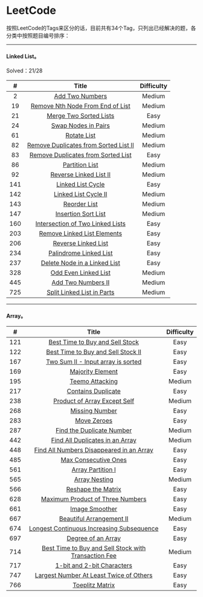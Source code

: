 # LeetCode

按照LeetCode的Tags来区分的话，目前共有34个Tag，只列出已经解决的题，各分类中按照题目编号排序：
***
#### Linked List。
Solved：21/28

| #      	  	| Title         |  Difficulty  |
|:-------------:|:-------------:| :-----:|
|	2	|			[Add Two Numbers   ](http://blog.csdn.net/leafage_m/article/details/78066285)|Medium|
|	19	| 			[Remove Nth Node From End of List](http://blog.csdn.net/leafage_m/article/details/78089813)|Medium|
|	21	|   		[Merge Two Sorted Lists](http://blog.csdn.net/leafage_m/article/details/78035737)|Easy|
|	24	|			[Swap Nodes in Pairs  ](http://blog.csdn.net/leafage_m/article/details/78066476)|Medium|
|	61	|			[Rotate List   ](http://blog.csdn.net/leafage_m/article/details/78318296)|Medium|
|	82	|			[Remove Duplicates from Sorted List II   ](http://blog.csdn.net/leafage_m/article/details/78262918)|Medium|
|	83	|			[Remove Duplicates from Sorted List   ](http://blog.csdn.net/leafage_m/article/details/78012397)|Easy|
|	86	|			[Partition List   ](http://blog.csdn.net/leafage_m/article/details/78108121)|Medium|
|	92	|			[Reverse Linked List II   ](http://blog.csdn.net/leafage_m/article/details/78263581)|Medium|
|	141	|			[Linked List Cycle   ](http://blog.csdn.net/leafage_m/article/details/78024848)|Easy|
|	142	|			[Linked List Cycle II   ](http://blog.csdn.net/leafage_m/article/details/78108205)|Medium|
|	143	|			[Reorder List   ](http://blog.csdn.net/leafage_m/article/details/78298607)|Medium|
|	147	|			[Insertion Sort List   ](http://blog.csdn.net/leafage_m/article/details/78089855)|Medium|
|	160	|			[Intersection of Two Linked Lists   ](http://blog.csdn.net/leafage_m/article/details/78035914)|Easy|
|	203	|			[Remove Linked List Elements   ](http://blog.csdn.net/leafage_m/article/details/78006548)|Easy|
|	206	|			[Reverse Linked List   ](http://blog.csdn.net/leafage_m/article/details/78012357)|Easy|
|	234	|			[Palindrome Linked List   ](http://blog.csdn.net/leafage_m/article/details/78035801)|Easy|
|	237	|			[Delete Node in a Linked List   ](http://blog.csdn.net/leafage_m/article/details/78006524)|Easy|
|	328	|			[Odd Even Linked List   ](http://blog.csdn.net/leafage_m/article/details/78066424)|Medium|
|	445	|			[Add Two Numbers II   ](http://blog.csdn.net/leafage_m/article/details/78066363)|Medium|
|	725	|			[Split Linked List in Parts   ](http://blog.csdn.net/leafage_m/article/details/78586549)|Medium|
***
#### Array。

| #      	  	| Title         |  Difficulty  |
|:-------------:|:-------------:| :-----:|
|	121	|	[Best Time to Buy and Sell Stock    ](http://blog.csdn.net/Leafage_M/article/details/79302466)|Easy|
|	122	|	[Best Time to Buy and Sell Stock II](http://blog.csdn.net/Leafage_M/article/details/79177612)|Easy|
|	167	|	[Two Sum II - Input array is sorted](http://blog.csdn.net/Leafage_M/article/details/78991454)|Easy|
|	169	|	[Majority Element](http://blog.csdn.net/Leafage_M/article/details/78988717)|Easy|
|	195	|			[Teemo Attacking](http://blog.csdn.net/Leafage_M/article/details/78846304)|Medium|
|	217	|	[Contains Duplicate](http://blog.csdn.net/Leafage_M/article/details/78997239)|Easy|
|	238	|	[Product of Array Except Self](http://blog.csdn.net/leafage_m/article/details/78982223)|Medium|
|	268	|	[Missing Number    ](http://blog.csdn.net/leafage_m/article/details/79007326)|Easy|
|	283	|			[Move Zeroes](http://blog.csdn.net/Leafage_M/article/details/78760763)|Easy|
|	287	|	[Find the Duplicate Number](http://blog.csdn.net/Leafage_M/article/details/79168034)|Medium|
|	442	|			[Find All Duplicates in an Array   ](http://blog.csdn.net/Leafage_M/article/details/78649054)|Medium|
|	448	|			[Find All Numbers Disappeared in an Array](http://blog.csdn.net/Leafage_M/article/details/78724524)|Easy|
|	485	|			[Max Consecutive Ones   ](http://blog.csdn.net/Leafage_M/article/details/78659523)|Easy|
|	561	|			[Array Partition I      ](http://blog.csdn.net/leafage_m/article/details/78596662)|Easy|
|	565	|	[Array Nesting    ](http://blog.csdn.net/leafage_m/article/details/79024521)|Medium|
|	566	|			[Reshape the Matrix   ](http://blog.csdn.net/leafage_m/article/details/78633800)|Easy|
|	628	|	[Maximum Product of Three Numbers](http://blog.csdn.net/Leafage_M/article/details/79006701)|Easy|
|	661	|	[Image Smoother](http://blog.csdn.net/Leafage_M/article/details/79184251)|Easy|
|	667	|			[Beautiful Arrangement II](http://blog.csdn.net/Leafage_M/article/details/78806258)|Medium|
|	674	|	[Longest Continuous Increasing Subsequence](http://blog.csdn.net/Leafage_M/article/details/79017081)|Easy|
|	697	|	[Degree of an Array](http://blog.csdn.net/Leafage_M/article/details/79047904)|Easy|
|	714	|	[Best Time to Buy and Sell Stock with Transaction Fee    ](http://blog.csdn.net/Leafage_M/article/details/79319304)|Medium|
|	717	|			[1-bit and 2-bit Characters](http://blog.csdn.net/Leafage_M/article/details/78760146)|Easy|
|	747	|	[Largest Number At Least Twice of Others](http://blog.csdn.net/Leafage_M/article/details/78997631)|Easy|
|	766	|	[Toeplitz Matrix](http://blog.csdn.net/Leafage_M/article/details/79157007)|Easy|